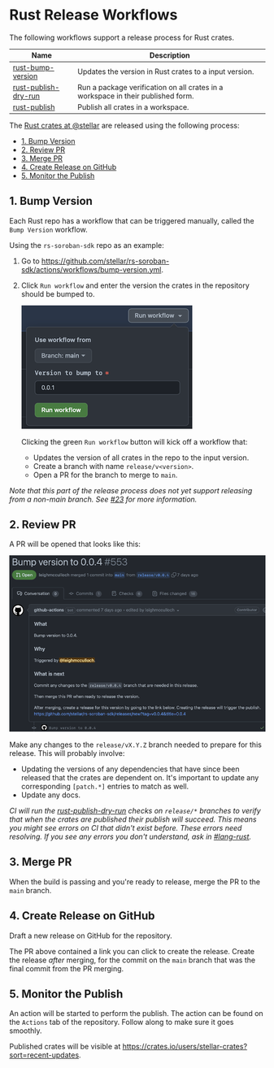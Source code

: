 # Rust Release Workflows

The following workflows support a release process for Rust crates.

| Name | Description |
| ---- | ----------- |
| [rust-bump-version] | Updates the version in Rust crates to a input version. |
| [rust-publish-dry-run] | Run a package verification on all crates in a workspace in their published form. |
| [rust-publish] | Publish all crates in a workspace. |

[rust-bump-version]: ./rust-bump-version.yml
[rust-publish-dry-run]: ./rust-publish-dry-run.yml
[rust-publish]: ./rust-publish.yml

The [Rust crates at @stellar][crates] are released using the following process:

[crates]: https://github.com/orgs/stellar/repositories?language=rust

  - [1. Bump Version](#1-bump-version)
  - [2. Review PR](#2-review-pr)
  - [3. Merge PR](#3-merge-pr)
  - [4. Create Release on GitHub](#4-create-release-on-github)
  - [5. Monitor the Publish](#5-monitor-the-publish)

## 1. Bump Version

Each Rust repo has a workflow that can be triggered manually, called the `Bump
Version` workflow.

Using the `rs-soroban-sdk` repo as an example:

1. Go to https://github.com/stellar/rs-soroban-sdk/actions/workflows/bump-version.yml.

2. Click `Run workflow` and enter the version the crates in the repository should be bumped to.

    ![](README-rust-release-1-run-bump-version.png)

    Clicking the green `Run workflow` button will kick off a workflow that:
    - Updates the version of all crates in the repo to the input version.
    - Create a branch with name `release/v<version>`.
    - Open a PR for the branch to merge to `main`.

_Note that this part of the release process does not yet support releasing from
a non-main branch. See [#23](https://github.com/stellar/actions/issues/23) for
more information._

## 2. Review PR

A PR will be opened that looks like this:

![](README-rust-release-2-pr.png)

Make any changes to the `release/vX.Y.Z` branch needed to prepare for this
release. This will probably involve:
 - Updating the versions of any dependencies that have since been released that
 the crates are dependent on. It's important to update any corresponding
 `[patch.*]` entries to match as well.
 - Update any docs.

_CI will run the [rust-publish-dry-run] checks on `release/*` branches to verify
that when the crates are published their publish will succeed. This means you
might see errors on CI that didn't exist before. These errors need resolving. If
you see any errors you don't understand, ask in [#lang-rust]._

## 3. Merge PR

When the build is passing and you're ready to release, merge the PR to the
`main` branch.

## 4. Create Release on GitHub

Draft a new release on GitHub for the repository.

The PR above contained a link you can click to create the release. Create the
release _after_ merging, for the commit on the `main` branch that was the final
commit from the PR merging.

## 5. Monitor the Publish

An action will be started to perform the publish. The action can be found on the
`Actions` tab of the repository. Follow along to make sure it goes smoothly.

Published crates will be visible at https://crates.io/users/stellar-crates?sort=recent-updates.

[#lang-rust]: https://stellarfoundation.slack.com/archives/C03BQJ34VGQ
